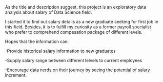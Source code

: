 As the title and description suggest, this project is an exploratory data analysis about salary of Data Science field.

I started it to find out salary details as a new graduate seeking for first job in this field. 
Besides, it is to fulfill my curiosity as a former payroll specialist who prefer to comprehend
compesation package of different levels.

Hopes that the information can:

-Provide historical salary information to new graduates

-Supply salary range between different lelvels to current employees

-Encourage data nerds on their journey by seeing the potential of salary increment.
